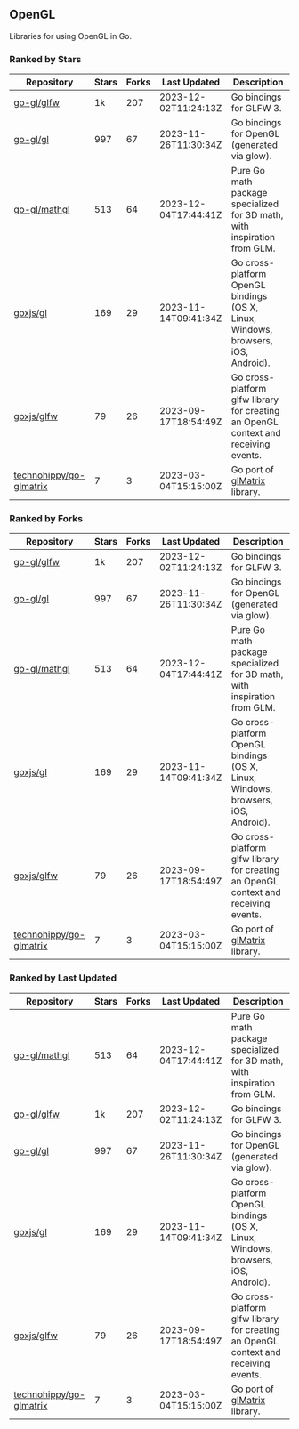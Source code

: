 ## OpenGL

Libraries for using OpenGL in Go.

### Ranked by Stars

| Repository | Stars | Forks | Last Updated | Description | 
|------------|-------|-------|--------------|-------------|
| [go-gl/glfw](https://github.com/go-gl/glfw) | 1k | 207 | 2023-12-02T11:24:13Z |  Go bindings for GLFW 3. |
| [go-gl/gl](https://github.com/go-gl/gl) | 997 | 67 | 2023-11-26T11:30:34Z |  Go bindings for OpenGL (generated via glow). |
| [go-gl/mathgl](https://github.com/go-gl/mathgl) | 513 | 64 | 2023-12-04T17:44:41Z |  Pure Go math package specialized for 3D math, with inspiration from GLM. |
| [goxjs/gl](https://github.com/goxjs/gl) | 169 | 29 | 2023-11-14T09:41:34Z |  Go cross-platform OpenGL bindings (OS X, Linux, Windows, browsers, iOS, Android). |
| [goxjs/glfw](https://github.com/goxjs/glfw) | 79 | 26 | 2023-09-17T18:54:49Z |  Go cross-platform glfw library for creating an OpenGL context and receiving events. |
| [technohippy/go-glmatrix](https://github.com/technohippy/go-glmatrix) | 7 | 3 | 2023-03-04T15:15:00Z |  Go port of [glMatrix](https://glmatrix.net/) library. |

### Ranked by Forks

| Repository | Stars | Forks | Last Updated | Description | 
|------------|-------|-------|--------------|-------------|
| [go-gl/glfw](https://github.com/go-gl/glfw) | 1k | 207 | 2023-12-02T11:24:13Z |  Go bindings for GLFW 3. |
| [go-gl/gl](https://github.com/go-gl/gl) | 997 | 67 | 2023-11-26T11:30:34Z |  Go bindings for OpenGL (generated via glow). |
| [go-gl/mathgl](https://github.com/go-gl/mathgl) | 513 | 64 | 2023-12-04T17:44:41Z |  Pure Go math package specialized for 3D math, with inspiration from GLM. |
| [goxjs/gl](https://github.com/goxjs/gl) | 169 | 29 | 2023-11-14T09:41:34Z |  Go cross-platform OpenGL bindings (OS X, Linux, Windows, browsers, iOS, Android). |
| [goxjs/glfw](https://github.com/goxjs/glfw) | 79 | 26 | 2023-09-17T18:54:49Z |  Go cross-platform glfw library for creating an OpenGL context and receiving events. |
| [technohippy/go-glmatrix](https://github.com/technohippy/go-glmatrix) | 7 | 3 | 2023-03-04T15:15:00Z |  Go port of [glMatrix](https://glmatrix.net/) library. |

### Ranked by Last Updated

| Repository | Stars | Forks | Last Updated | Description | 
|------------|-------|-------|--------------|-------------|
| [go-gl/mathgl](https://github.com/go-gl/mathgl) | 513 | 64 | 2023-12-04T17:44:41Z |  Pure Go math package specialized for 3D math, with inspiration from GLM. |
| [go-gl/glfw](https://github.com/go-gl/glfw) | 1k | 207 | 2023-12-02T11:24:13Z |  Go bindings for GLFW 3. |
| [go-gl/gl](https://github.com/go-gl/gl) | 997 | 67 | 2023-11-26T11:30:34Z |  Go bindings for OpenGL (generated via glow). |
| [goxjs/gl](https://github.com/goxjs/gl) | 169 | 29 | 2023-11-14T09:41:34Z |  Go cross-platform OpenGL bindings (OS X, Linux, Windows, browsers, iOS, Android). |
| [goxjs/glfw](https://github.com/goxjs/glfw) | 79 | 26 | 2023-09-17T18:54:49Z |  Go cross-platform glfw library for creating an OpenGL context and receiving events. |
| [technohippy/go-glmatrix](https://github.com/technohippy/go-glmatrix) | 7 | 3 | 2023-03-04T15:15:00Z |  Go port of [glMatrix](https://glmatrix.net/) library. |

